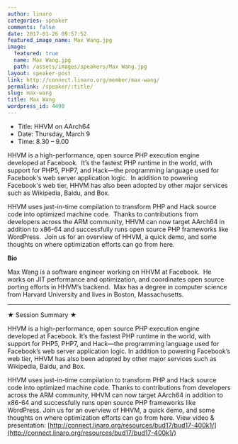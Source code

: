 ```yaml
---
author: linaro
categories: speaker
comments: false
date: 2017-01-26 09:57:52
featured_image_name: Max Wang.jpg
image:
  featured: true
  name: Max Wang.jpg
  path: /assets/images/speakers/Max Wang.jpg
layout: speaker-post
link: http://connect.linaro.org/member/max-wang/
permalink: /speaker/:title/
slug: max-wang
title: Max Wang
wordpress_id: 4490
---
```


- Title: HHVM on AArch64
- Date: Thursday, March 9
- Time: 8.30 – 9.00

HHVM is a high-performance, open source PHP execution engine developed at Facebook.  It’s the fastest PHP runtime in the world, with support for PHP5, PHP7, and Hack—the programming language used for Facebook's web server application logic.  In addition to powering Facebook's web tier, HHVM has also been adopted by other major services such as Wikipedia, Baidu, and Box.

HHVM uses just-in-time compilation to transform PHP and Hack source code into optimized machine code.  Thanks to contributions from developers across the ARM community, HHVM can now target AArch64 in addition to x86-64 and successfully runs open source PHP frameworks like WordPress.  Join us for an overview of HHVM, a quick demo, and some thoughts on where optimization efforts can go from here.

**Bio**

Max Wang is a software engineer working on HHVM at Facebook.  He works on JIT performance and optimization, and coordinates open source porting efforts in HHVM’s backend.  Max has a degree in computer science from Harvard University and lives in Boston, Massachusetts.

* * *

★ Session Summary ★

HHVM is a high-performance, open source PHP execution engine developed at Facebook. It’s the fastest PHP runtime in the world, with support for PHP5, PHP7, and Hack—the programming language used for Facebook’s web server application logic. In addition to powering Facebook’s web tier, HHVM has also been adopted by other major services such as Wikipedia, Baidu, and Box.

HHVM uses just-in-time compilation to transform PHP and Hack source code into optimized machine code. Thanks to contributions from developers across the ARM community, HHVM can now target AArch64 in addition to x86-64 and successfully runs open source PHP frameworks like WordPress. Join us for an overview of HHVM, a quick demo, and some thoughts on where optimization efforts can go from here.
View video & presentation: [http://connect.linaro.org/resources/bud17/bud17-400k1/](http://connect.linaro.org/resources/bud17/bud17-400k1/)